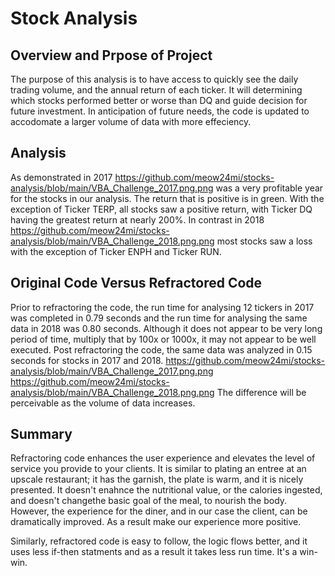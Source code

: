 # Stock Analysis 

## Overview and Prpose of Project
The purpose of this analysis is to have access to quickly see the daily trading volume, and the annual return of each ticker. It will determining which stocks performed better or worse than DQ and guide decision for future investment. In anticipation of future needs, the code is updated to accodomate a larger volume of data with more effeciency.

## Analysis

As demonstrated in 2017 https://github.com/meow24mi/stocks-analysis/blob/main/VBA_Challenge_2017.png.png was a very profitable year for the stocks in our analysis. The return that is positive is in green. With the exception of Ticker TERP, all stocks saw a positive return, with Ticker DQ having the greatest return at nearly 200%. In contrast in 2018 https://github.com/meow24mi/stocks-analysis/blob/main/VBA_Challenge_2018.png.png most stocks saw a loss with the exception of Ticker ENPH and Ticker RUN. 

## Original Code Versus Refractored Code
Prior to refractoring the code, the run time for analysing 12 tickers in 2017 was completed in 0.79 seconds and the run time for analysing the same data in 2018 was 0.80 seconds. Although it does not appear to be very long period of time, multiply that by 100x or 1000x, it may not appear to be well executed. Post refractoring the code, the same data was analyzed in 0.15 seconds for stocks in 2017 and 2018. https://github.com/meow24mi/stocks-analysis/blob/main/VBA_Challenge_2017.png.png https://github.com/meow24mi/stocks-analysis/blob/main/VBA_Challenge_2018.png.png The difference will be perceivable as the volume of data increases. 


## Summary
Refractoring code enhances the user experience and elevates the level of service you provide to your clients. It is similar to plating an entree at an upscale restaurant; it has the garnish, the plate is warm, and it is nicely presented. It doesn't enahnce the nutritional value, or the calories ingested, and doesn't changethe basic goal of the meal, to nourish the body. However, the experience for the diner, and in our case the client, can be dramatically improved. As a result make our experience more positive. 

Similarly, refractored code is easy to follow, the logic flows better, and it uses less if-then statments and as a result it takes less run time. It's a win-win. 
